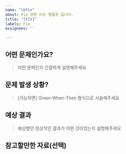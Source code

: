 ```yaml
---
name: "\bFix"
about: Fix 관련 이슈 템플릿 입니다.
title: "[FIX]"
labels: Fix
assignees: ''

---
```


## 어떤 문제인가요?

> 어떤 문제인지 간결하게 설명해주세요

## 문제 발생 상황?

> (가능하면) Given-When-Then 형식으로 서술해주세요

## 예상 결과

> 예상했던 정상적인 결과가 어떤 것이었는지 설명해주세요

## 참고할만한 자료(선택)
